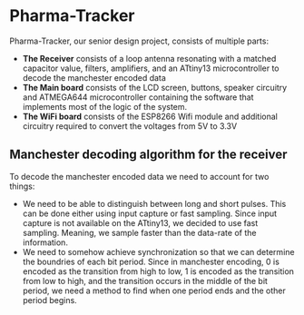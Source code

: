 # Pharma-Tracker
Pharma-Tracker, our senior design project, consists of multiple parts:  
* __The Receiver__ consists of a loop antenna resonating with a matched capacitor value, filters, amplifiers, and an ATtiny13 microcontroller to decode the manchester encoded data
* __The Main board__ consists of the LCD screen, buttons, speaker circuitry and ATMEGA644 microcontroller containing the software that implements most of the logic of the system.
* __The WiFi board__ consists of the ESP8266 Wifi module and additional circuitry required to convert the voltages from 5V to 3.3V 

## Manchester decoding algorithm for the receiver
To decode the manchester encoded data we need to account for two things:  
*  We need to be able to distinguish between long and short pulses. This can be done either using input capture or fast sampling. Since input capture is not available on the ATtiny13, we decided to use fast sampling. Meaning, we sample faster than the data-rate of the information.
*  We need to somehow achieve synchronization so that we can determine the boundries of each bit period. Since in manchester encoding, 0 is encoded as the transition from high to low, 1 is encoded as the transition from low to high, and the transition occurs in the middle of the bit period, we need a method to find when one period ends and the other period begins. 
